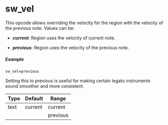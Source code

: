 ---
---
# sw_vel

This opcode allows overriding the velocity for the region with the velocity of
the previous note. Values can be:

- ***current***: Region uses the velocity of current note.

- ***previous***: Region uses the velocity of the previous note.

##### Example

```
sw_vel=previous
```

Setting this to previous is useful for making certain legato instruments sound
smoother and more consistent.

| Type | Default | Range    | 
| ---  | ---     | ---      |
| text | current | current  |
|      |         | previous |
